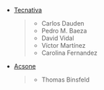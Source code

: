 - [Tecnativa](https://www.tecnativa.com)

  > - Carlos Dauden
  > - Pedro M. Baeza
  > - David Vidal
  > - Víctor Martínez
  > - Carolina Fernandez

- [Acsone](https://acsone.eu)

  > - Thomas Binsfeld
